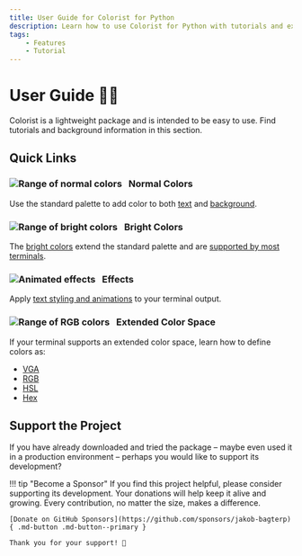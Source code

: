 ```yaml
---
title: User Guide for Colorist for Python
description: Learn how to use Colorist for Python with tutorials and examples to add color, effects, and styling to your terminal output. Includes color maps and code examples.
tags:
    - Features
    - Tutorial
---
```


# User Guide 👨‍🔧
Colorist is a lightweight package and is intended to be easy to use. Find tutorials and background information in this section.

## Quick Links
### ![Range of normal colors](../assets/images/colors/palette/rainbow_standard_96x16.png) &nbsp;&nbsp;Normal Colors

Use the standard palette to add color to both [text](standard-colors/text-foreground.md) and [background](standard-colors/background.md).

### ![Range of bright colors](../assets/images/colors/palette/rainbow_bright_96x16.png) &nbsp;&nbsp;Bright Colors

The [bright colors](standard-colors/normal-and-bright-palette.md) extend the standard palette and are [supported by most terminals](compatibility/terminal-support.md).

### ![Animated effects](../assets/images/colors/palette/rainbow_effects_96x16.gif) &nbsp;&nbsp;Effects

Apply [text styling and animations](effects-and-styling.md) to your terminal output.

### ![Range of RGB colors](../assets/images/colors/palette/rainbow_rgb_96x16.png) &nbsp;&nbsp;Extended Color Space

If your terminal supports an extended color space, learn how to define colors as:

* [VGA](extended-colors/vga.md)
* [RGB](extended-colors/rgb.md)
* [HSL](extended-colors/hsl.md)
* [Hex](extended-colors/hex.md)

## Support the Project
If you have already downloaded and tried the package – maybe even used it in a production environment – perhaps you would like to support its development?

!!! tip "Become a Sponsor"
    If you find this project helpful, please consider supporting its development. Your donations will help keep it alive and growing. Every contribution, no matter the size, makes a difference.

    [Donate on GitHub Sponsors](https://github.com/sponsors/jakob-bagterp){ .md-button .md-button--primary }

    Thank you for your support! 🙌
